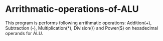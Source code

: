 # Arrithmatic-operations-of-ALU
This program is performs following arrithmatic operations: Addition(+), Subtraction (-), Multiplication(*), Division(/) and Power($) on hexadecimal operands for ALU.
